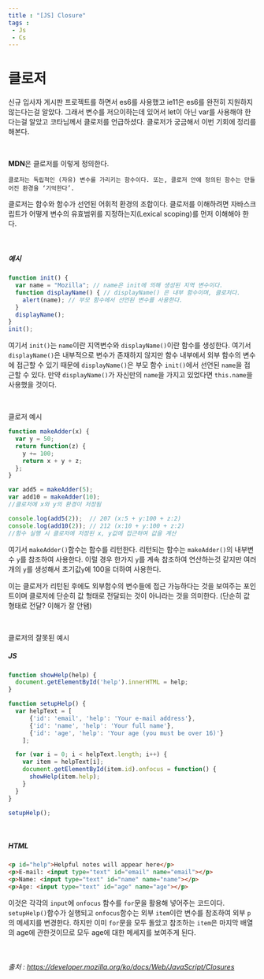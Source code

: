 ```yaml
---
title : "[JS] Closure"
tags : 
 - Js
 - Cs
---
```




# 클로저

신규 입사자 게시판 프로젝트를 하면서 es6를 사용했고 ie11은 es6를 완전히 지원하지 않는다는걸 알았다. 그래서 변수를 저으이하는데 있어서 let이 아닌 var를 사용해야 한다는걸 알았고 코타님께서 클로저를 언급하셨다. 클로저가 궁금해서 이번 기회에 정리를 해본다.

<br/>

**MDN**은 클로저를 이렇게 정의한다.

```
클로저는 독립적인 (자유) 변수를 가리키는 함수이다. 또는, 클로저 안에 정의된 함수는 만들어진 환경을 ‘기억한다’.
```

클로저는 함수와 함수가 선언된 어휘적 환경의 조합이다. 클로저를 이해하려면 자바스크립트가 어떻게 변수의 유효범위를 지정하는지(Lexical scoping)를 먼저 이해해야 한다.

<br/>

##### 예시

```js
function init() {
  var name = "Mozilla"; // name은 init에 의해 생성된 지역 변수이다.
  function displayName() { // displayName() 은 내부 함수이며, 클로저다.
    alert(name); // 부모 함수에서 선언된 변수를 사용한다.
  }
  displayName();
}
init();
```

여기서 `init()`는 `name`이란 지역변수와 `displayName()`이란 함수를 생성한다. 여기서 `displayName()`은 내부적으로 변수가 존재하지 않지만 함수 내부에서 외부 함수의 변수에 접근할 수 있기 때문에 `displayName()`은 부모 함수 `init()`에서 선언된 `name`을 접근할 수 있다. 만약 `displayName()`가 자신만의 `name`을 가지고 있었다면 `this.name`을 사용했을 것이다.

<br/>

클로저 예시

```js
function makeAdder(x) {
  var y = 50;
  return function(z) {
    y += 100;
    return x + y + z;
  };
}

var add5 = makeAdder(5);
var add10 = makeAdder(10);
//클로저에 x와 y의 환경이 저장됨

console.log(add5(2));  // 207 (x:5 + y:100 + z:2)
console.log(add10(2)); // 212 (x:10 + y:100 + z:2)
//함수 실행 시 클로저에 저장된 x, y값에 접근하여 값을 계산
```

여기서 `makeAdder()`함수는 함수를 리턴한다. 리턴되는 함수는 `makeAdder()`의 내부변수 `y`를 참조하여 사용한다. 이럴 경우 한가지 `y`를 계속 참조하여 연산하는것 같지만 여러개의 `y`를 생성해서 초기값`y`에 100을 더하여 사용한다. 

이는 클로저가 리턴된 후에도 외부함수의 변수들에 접근 가능하다는 것을 보여주는 포인트이며 클로저에 단순히 값 형태로 전달되는 것이 아니라는 것을 의미한다. (단순히 값 형태로 전달? 이해가 잘 안됌)

<br/>

클로저의 잘못된 예시

##### JS

```js
function showHelp(help) {
  document.getElementById('help').innerHTML = help;
}

function setupHelp() {
  var helpText = [
      {'id': 'email', 'help': 'Your e-mail address'},
      {'id': 'name', 'help': 'Your full name'},
      {'id': 'age', 'help': 'Your age (you must be over 16)'}
    ];

  for (var i = 0; i < helpText.length; i++) {
    var item = helpText[i];
    document.getElementById(item.id).onfocus = function() {
      showHelp(item.help);
    }
  }
}

setupHelp();
```

<br/>

##### HTML

```html
<p id="help">Helpful notes will appear here</p>
<p>E-mail: <input type="text" id="email" name="email"></p>
<p>Name: <input type="text" id="name" name="name"></p>
<p>Age: <input type="text" id="age" name="age"></p>
```

이것은 각각의 `input`에 `onfocus` 함수를 `for`문을 활용해 넣어주는 코드이다. `setupHelp()`함수가 실행되고 `onfocus`함수는 외부 `item`이란 변수를 참조하여 외부 `p`의 메세지를 변경한다. 하지만 이미 `for`문을 모두 돌았고 참조하는 `item`은 마지막 배열의 age에 관한것이므로 모두 age에 대한 메세지를 보여주게 된다.

<br/>

###### 출처 : https://developer.mozilla.org/ko/docs/Web/JavaScript/Closures